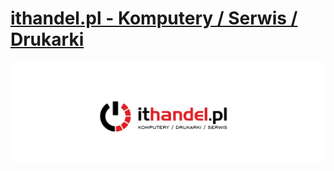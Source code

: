 # [ithandel.pl - Komputery / Serwis / Drukarki](https://ithandel.pl)

![ithandel.pl - komputery, drukarki, serwis](logo.jpg "ithandel.pl")

